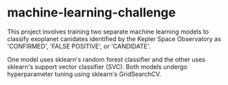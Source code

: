 # machine-learning-challenge

This project involves training two separate machine learning models to classify exoplanet canidates identified by the Kepler Space Observatory as 'CONFIRMED', 'FALSE POSITIVE', or 'CANDIDATE'.

One model uses sklearn's random forest classifier and the other uses sklearn's support vector classifier (SVC). Both models undergo hyperparameter tuning using sklearn's GridSearchCV.